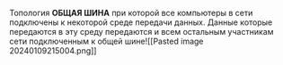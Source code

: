 Топология **ОБЩАЯ ШИНА** при  которой  все компьютеры в сети подключены к некоторой среде передачи данных.
Данные которые передаются в эту среду передаются и всем остальным участникам сети подключенным к общей шине![[Pasted image 20240109215004.png]]
